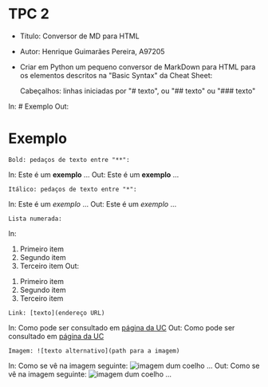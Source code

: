 # TPC 2

+ Título: Conversor de MD para HTML
+ Autor: Henrique Guimarães Pereira, A97205
+ Criar em Python um pequeno conversor de MarkDown para HTML para os elementos descritos na "Basic Syntax" da Cheat Sheet:

    Cabeçalhos: linhas iniciadas por "# texto", ou "## texto" ou "### texto"

In: # Exemplo
Out: <h1>Exemplo</h1>

    Bold: pedaços de texto entre "**":

In: Este é um **exemplo** ...
Out: Este é um <b>exemplo</b> ...

    Itálico: pedaços de texto entre "*":

In: Este é um *exemplo* ...
Out: Este é um <i>exemplo</i> ...

    Lista numerada:

In:
1. Primeiro item
2. Segundo item
3. Terceiro item
Out:
<ol>
<li>Primeiro item</li>
<li>Segundo item</li>
<li>Terceiro item</li>
</ol>

    Link: [texto](endereço URL)

In: Como pode ser consultado em [página da UC](http://www.uc.pt)
Out: Como pode ser consultado em <a href="http://www.uc.pt">página da UC</a>

    Imagem: ![texto alternativo](path para a imagem)

In: Como se vê na imagem seguinte: ![imagem dum coelho](http://www.coellho.com) ...
Out: Como se vê na imagem seguinte: <img src="http://www.coellho.com" alt="imagem dum coelho"/> ...
